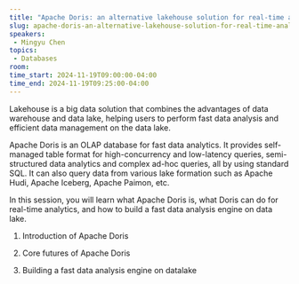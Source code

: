 ```yaml
---
title: "Apache Doris: an alternative lakehouse solution for real-time analytics"
slug: apache-doris-an-alternative-lakehouse-solution-for-real-time-analytics
speakers:
 - Mingyu Chen
topics:
 - Databases
room: 
time_start: 2024-11-19T09:00:00-04:00
time_end: 2024-11-19T09:25:00-04:00
---
```


Lakehouse is a big data solution that combines the advantages of data warehouse and data lake, helping users to perform fast data analysis and efficient data management on the data lake.
 
 
 
 Apache Doris is an OLAP database for fast data analytics. It provides self-managed table format for high-concurrency and low-latency queries, semi-structured data analytics and complex ad-hoc queries, all by using standard SQL. It can also query data from various lake formation such as Apache Hudi, Apache Iceberg, Apache Paimon, etc.
 
 
 
 In this session, you will learn what Apache Doris is, what Doris can do for real-time analytics, and how to build a fast data analysis engine on data lake.
 
 
 
 1. Introduction of Apache Doris
 
 2. Core futures of Apache Doris
 
 3. Building a fast data analysis engine on datalake